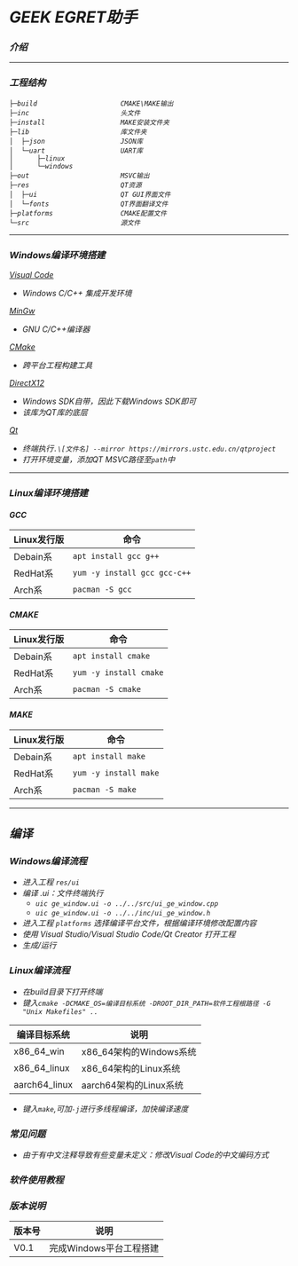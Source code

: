 <i>GEEK EGRET助手
=====
### 介绍
----
### 工程结构
```shell
├─build                     CMAKE\MAKE输出
├─inc                       头文件
├─install                   MAKE安装文件夹
├─lib                       库文件夹
│  ├─json                   JSON库
│  └─uart                   UART库
│      ├─linux
│      └─windows
├─out                       MSVC输出
├─res                       QT资源
│  ├─ui                     QT GUI界面文件
│  └─fonts                  QT界面翻译文件
├─platforms                 CMAKE配置文件
└─src                       源文件
```
----
### Windows编译环境搭建

[Visual Code](https://visualstudio.microsoft.com/zh-hans/vs/)
- Windows C/C++ 集成开发环境

[MinGw](https://github.com/skeeto/w64devkit/releases/tag/v2.0.0)
- GNU C/C++编译器

[CMake](https://github.com/Kitware/CMake/releases/download/v3.31.4/cmake-3.31.4-windows-x86_64.msi)
- 跨平台工程构建工具

[DirectX12](https://developer.microsoft.com/zh-cn/windows/downloads/windows-sdk/)
- Windows SDK自带，因此下载Windows SDK即可
- 该库为QT库的底层

[Qt](https://mirrors.tuna.tsinghua.edu.cn/qt/official_releases/online_installers/)
- 终端执行`.\[文件名] --mirror https://mirrors.ustc.edu.cn/qtproject`
- 打开环境变量，添加QT MSVC路径至`path`中

----
### Linux编译环境搭建
#### GCC
| Linux发行版 | 命令 |
| --- | --- |
| Debain系 | ` apt install gcc g++ ` |
| RedHat系 | ` yum -y install gcc gcc-c++ ` |
| Arch系 | ` pacman -S gcc ` |
#### CMAKE
| Linux发行版 | 命令 |
| --- | --- |
| Debain系 | ` apt install cmake ` |
| RedHat系 | ` yum -y install cmake ` |
| Arch系 | ` pacman -S cmake ` |
#### MAKE
| Linux发行版 | 命令 |
| --- | --- |
| Debain系 | ` apt install make ` |
| RedHat系 | ` yum -y install make ` |
| Arch系 | ` pacman -S make ` |
----
## 编译
### Windows编译流程
- 进入工程 `res/ui`
- 编译 .ui：文件终端执行
    - `uic ge_window.ui -o ../../src/ui_ge_window.cpp`
    - `uic ge_window.ui -o ../../inc/ui_ge_window.h`
- 进入工程 `platforms` 选择编译平台文件，根据编译环境修改配置内容
- 使用 Visual Studio/Visual Studio Code/Qt Creator 打开工程
- 生成/运行
### Linux编译流程
- 在build目录下打开终端
- 键入` cmake -DCMAKE_OS=编译目标系统 -DROOT_DIR_PATH=软件工程根路径 -G "Unix Makefiles" .. `

| 编译目标系统 | 说明 |
| --- | --- |
| x86_64_win | x86_64架构的Windows系统 |
| x86_64_linux | x86_64架构的Linux系统 |
| aarch64_linux | aarch64架构的Linux系统 |

- 键入` make `,可加` -j `进行多线程编译，加快编译速度
### 常见问题
- 由于有中文注释导致有些变量未定义：修改Visual Code的中文编码方式
### 软件使用教程
### 版本说明
| 版本号 | 说明 |
| ----- | ---- |
| V0.1 | 完成Windows平台工程搭建 |